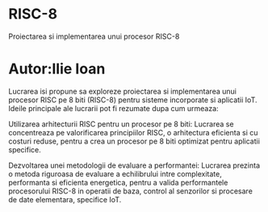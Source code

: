 # RISC-8
Proiectarea si implementarea unui procesor RISC-8

# Autor:Ilie Ioan



Lucrarea isi propune sa exploreze proiectarea si implementarea unui procesor RISC pe 8 biti (RISC-8) pentru sisteme incorporate si aplicatii IoT. Ideile principale ale lucrarii pot fi rezumate dupa cum urmeaza:

Utilizarea arhitecturii RISC pentru un procesor pe 8 biti: Lucrarea se concentreaza pe valorificarea principiilor RISC, o arhitectura eficienta si cu costuri reduse, pentru a crea un procesor pe 8 biti optimizat pentru aplicatii specifice.

Dezvoltarea unei metodologii de evaluare a performantei: Lucrarea prezinta o metoda riguroasa de evaluare a echilibrului intre complexitate, performanta si eficienta energetica, pentru a valida performantele procesorului RISC-8 in operatii de baza, control al senzorilor si procesare de date elementara, specifice IoT.
